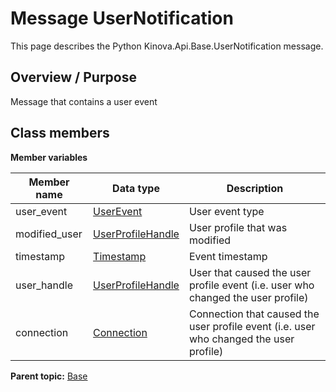 # Message UserNotification

This page describes the Python Kinova.Api.Base.UserNotification message.

## Overview / Purpose

Message that contains a user event

## Class members

 **Member variables** 

|Member name|Data type|Description|
|-----------|---------|-----------|
|user\_event| [UserEvent](enm_Base_UserEvent.md#)|User event type|
|modified\_user| [UserProfileHandle](msg_Common_UserProfileHandle.md#)|User profile that was modified|
|timestamp| [Timestamp](msg_Common_Timestamp.md#)|Event timestamp|
|user\_handle| [UserProfileHandle](msg_Common_UserProfileHandle.md#)|User that caused the user profile event \(i.e. user who changed the user profile\)|
|connection| [Connection](msg_Common_Connection.md#)|Connection that caused the user profile event \(i.e. user who changed the user profile\)|

**Parent topic:** [Base](../references/summary_Base.md)

